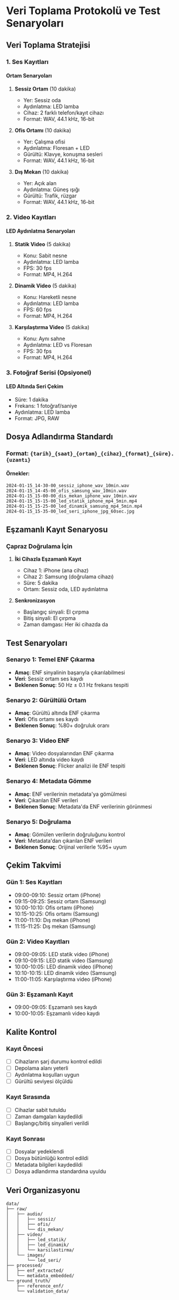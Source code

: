 # Veri Toplama Protokolü ve Test Senaryoları

## Veri Toplama Stratejisi

### 1. Ses Kayıtları

#### Ortam Senaryoları
1. **Sessiz Ortam** (10 dakika)
   - Yer: Sessiz oda
   - Aydınlatma: LED lamba
   - Cihaz: 2 farklı telefon/kayıt cihazı
   - Format: WAV, 44.1 kHz, 16-bit

2. **Ofis Ortamı** (10 dakika)
   - Yer: Çalışma ofisi
   - Aydınlatma: Floresan + LED
   - Gürültü: Klavye, konuşma sesleri
   - Format: WAV, 44.1 kHz, 16-bit

3. **Dış Mekan** (10 dakika)
   - Yer: Açık alan
   - Aydınlatma: Güneş ışığı
   - Gürültü: Trafik, rüzgar
   - Format: WAV, 44.1 kHz, 16-bit

### 2. Video Kayıtları

#### LED Aydınlatma Senaryoları
1. **Statik Video** (5 dakika)
   - Konu: Sabit nesne
   - Aydınlatma: LED lamba
   - FPS: 30 fps
   - Format: MP4, H.264

2. **Dinamik Video** (5 dakika)
   - Konu: Hareketli nesne
   - Aydınlatma: LED lamba
   - FPS: 60 fps
   - Format: MP4, H.264

3. **Karşılaştırma Video** (5 dakika)
   - Konu: Aynı sahne
   - Aydınlatma: LED vs Floresan
   - FPS: 30 fps
   - Format: MP4, H.264

### 3. Fotoğraf Serisi (Opsiyonel)

#### LED Altında Seri Çekim
- Süre: 1 dakika
- Frekans: 1 fotoğraf/saniye
- Aydınlatma: LED lamba
- Format: JPG, RAW

## Dosya Adlandırma Standardı

### Format: `{tarih}_{saat}_{ortam}_{cihaz}_{format}_{süre}.{uzantı}`

#### Örnekler:
```
2024-01-15_14-30-00_sessiz_iphone_wav_10min.wav
2024-01-15_14-45-00_ofis_samsung_wav_10min.wav
2024-01-15_15-00-00_dis_mekan_iphone_wav_10min.wav
2024-01-15_15-15-00_led_statik_iphone_mp4_5min.mp4
2024-01-15_15-25-00_led_dinamik_samsung_mp4_5min.mp4
2024-01-15_15-35-00_led_seri_iphone_jpg_60sec.jpg
```

## Eşzamanlı Kayıt Senaryosu

### Çapraz Doğrulama İçin
1. **İki Cihazla Eşzamanlı Kayıt**
   - Cihaz 1: iPhone (ana cihaz)
   - Cihaz 2: Samsung (doğrulama cihazı)
   - Süre: 5 dakika
   - Ortam: Sessiz oda, LED aydınlatma

2. **Senkronizasyon**
   - Başlangıç sinyali: El çırpma
   - Bitiş sinyali: El çırpma
   - Zaman damgası: Her iki cihazda da

## Test Senaryoları

### Senaryo 1: Temel ENF Çıkarma
- **Amaç**: ENF sinyalinin başarıyla çıkarılabilmesi
- **Veri**: Sessiz ortam ses kaydı
- **Beklenen Sonuç**: 50 Hz ± 0.1 Hz frekans tespiti

### Senaryo 2: Gürültülü Ortam
- **Amaç**: Gürültü altında ENF çıkarma
- **Veri**: Ofis ortamı ses kaydı
- **Beklenen Sonuç**: %80+ doğruluk oranı

### Senaryo 3: Video ENF
- **Amaç**: Video dosyalarından ENF çıkarma
- **Veri**: LED altında video kaydı
- **Beklenen Sonuç**: Flicker analizi ile ENF tespiti

### Senaryo 4: Metadata Gömme
- **Amaç**: ENF verilerinin metadata'ya gömülmesi
- **Veri**: Çıkarılan ENF verileri
- **Beklenen Sonuç**: Metadata'da ENF verilerinin görünmesi

### Senaryo 5: Doğrulama
- **Amaç**: Gömülen verilerin doğruluğunu kontrol
- **Veri**: Metadata'dan çıkarılan ENF verileri
- **Beklenen Sonuç**: Orijinal verilerle %95+ uyum

## Çekim Takvimi

### Gün 1: Ses Kayıtları
- 09:00-09:10: Sessiz ortam (iPhone)
- 09:15-09:25: Sessiz ortam (Samsung)
- 10:00-10:10: Ofis ortamı (iPhone)
- 10:15-10:25: Ofis ortamı (Samsung)
- 11:00-11:10: Dış mekan (iPhone)
- 11:15-11:25: Dış mekan (Samsung)

### Gün 2: Video Kayıtları
- 09:00-09:05: LED statik video (iPhone)
- 09:10-09:15: LED statik video (Samsung)
- 10:00-10:05: LED dinamik video (iPhone)
- 10:10-10:15: LED dinamik video (Samsung)
- 11:00-11:05: Karşılaştırma video (iPhone)

### Gün 3: Eşzamanlı Kayıt
- 09:00-09:05: Eşzamanlı ses kaydı
- 10:00-10:05: Eşzamanlı video kaydı

## Kalite Kontrol

### Kayıt Öncesi
- [ ] Cihazların şarj durumu kontrol edildi
- [ ] Depolama alanı yeterli
- [ ] Aydınlatma koşulları uygun
- [ ] Gürültü seviyesi ölçüldü

### Kayıt Sırasında
- [ ] Cihazlar sabit tutuldu
- [ ] Zaman damgaları kaydedildi
- [ ] Başlangıç/bitiş sinyalleri verildi

### Kayıt Sonrası
- [ ] Dosyalar yedeklendi
- [ ] Dosya bütünlüğü kontrol edildi
- [ ] Metadata bilgileri kaydedildi
- [ ] Dosya adlandırma standardına uyuldu

## Veri Organizasyonu

```
data/
├── raw/
│   ├── audio/
│   │   ├── sessiz/
│   │   ├── ofis/
│   │   └── dis_mekan/
│   ├── video/
│   │   ├── led_statik/
│   │   ├── led_dinamik/
│   │   └── karsilastirma/
│   └── images/
│       └── led_seri/
├── processed/
│   ├── enf_extracted/
│   └── metadata_embedded/
└── ground_truth/
    ├── reference_enf/
    └── validation_data/
```

